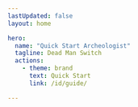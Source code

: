```yaml
---
lastUpdated: false
layout: home

hero:
  name: "Quick Start Archeologist"
  tagline: Dead Man Switch
  actions:
    - theme: brand
      text: Quick Start
      link: /id/guide/

---
```


